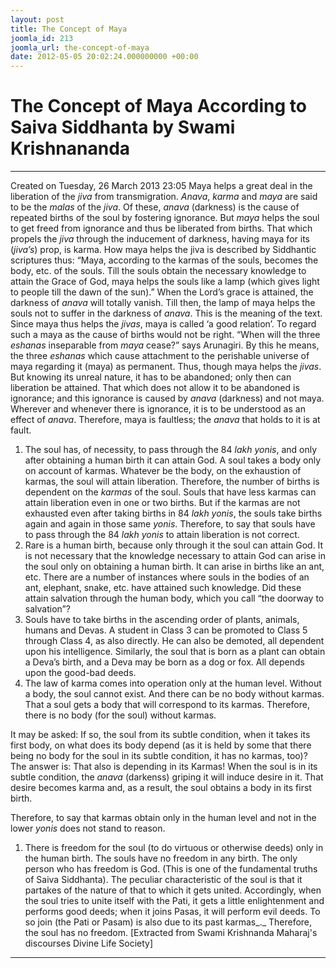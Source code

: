 ```yaml
---
layout: post
title: The Concept of Maya
joomla_id: 213
joomla_url: the-concept-of-maya
date: 2012-05-05 20:02:24.000000000 +00:00
---
```

# The Concept of Maya According to Saiva Siddhanta by Swami Krishnananda
* * *  
Created on Tuesday, 26 March 2013 23:05
Maya helps a great deal in the liberation of the _jiva_ from transmigration. _Anava_, _karma_ and _maya_ are said to be the _malas_ of the _jiva_. Of these, _anava_ (darkness) is the cause of repeated births of the soul by fostering ignorance. But _maya_ helps the soul to get freed from ignorance and thus be liberated from births. That which propels the _jiva_ through the inducement of darkness, having maya for its (_jiva’s_) prop, is karma.
How maya helps the jiva is described by Siddhantic scriptures thus:
“Maya, according to the karmas of the souls, becomes the body, etc. of the souls. Till the souls obtain the necessary knowledge to attain the Grace of God, maya helps the souls like a lamp (which gives light to people till the dawn of the sun).”
When the Lord’s grace is attained, the darkness of _anava_ will totally vanish. Till then, the lamp of maya helps the souls not to suffer in the darkness of _anava_. This is the meaning of the text.
Since maya thus helps the _jivas_, maya is called ‘a good relation’. To regard such a maya as the cause of births would not be right.
“When will the three _eshanas_ inseparable from _maya_ cease?” says Arunagiri. By this he means, the three _eshanas_ which cause attachment to the perishable universe of maya regarding it (maya) as permanent.
Thus, though maya helps the _jivas_. But knowing its unreal nature, it has to be abandoned; only then can liberation be attained. That which does not allow it to be abandoned is ignorance; and this ignorance is caused by _anava_ (darkness) and not maya. Wherever and whenever there is ignorance, it is to be understood as an effect of _anava_. Therefore, maya is faultless; the _anava_ that holds to it is at fault.
1. The soul has, of necessity, to pass through the 84 _lakh yonis_, and only after obtaining a human birth it can attain God.
 A soul takes a body only on account of karmas. Whatever be the body, on the exhaustion of karmas, the soul will attain liberation. Therefore, the number of births is dependent on the _karmas_ of the soul. Souls that have less karmas can attain liberation even in one or two births. But if the karmas are not exhausted even after taking births in 84 _lakh yonis_, the souls take births again and again in those same _yonis_. Therefore, to say that souls have to pass through the 84 _lakh yonis_ to attain liberation is not correct.
1. Rare is a human birth, because only through it the soul can attain God.
 It is not necessary that the knowledge necessary to attain God can arise in the soul only on obtaining a human birth. It can arise in births like an ant, etc. There are a number of instances where souls in the bodies of an ant, elephant, snake, etc. have attained such knowledge. Did these attain salvation through the human body, which you call “the doorway to salvation”?
1. Souls have to take births in the ascending order of plants, animals, humans and Devas.
 A student in Class 3 can be promoted to Class 5 through Class 4, as also directly. He can also be demoted, all dependent upon his intelligence. Similarly, the soul that is born as a plant can obtain a Deva’s birth, and a Deva may be born as a dog or fox. All depends upon the good-bad deeds.
1. The law of karma comes into operation only at the human level.
 Without a body, the soul cannot exist. And there can be no body without karmas. That a soul gets a body that will correspond to its karmas. Therefore, there is no body (for the soul) without karmas.
 
 It may be asked: If so, the soul from its subtle condition, when it takes its first body, on what does its body depend (as it is held by some that there being no body for the soul in its subtle condition, it has no karmas, too)? The answer is: That also is depending in its Karmas! When the soul is in its subtle condition, the _anava_ (darkenss) griping it will induce desire in it. That desire becomes karma and, as a result, the soul obtains a body in its first birth.
 
 Therefore, to say that karmas obtain only in the human level and not in the lower _yonis_ does not stand to reason.
1. There is freedom for the soul (to do virtuous or otherwise deeds) only in the human birth.
 The souls have no freedom in any birth. The only person who has freedom is God. (This is one of the fundamental truths of Saiva Siddhanta). The peculiar characteristic of the soul is that it partakes of the nature of that to which it gets united. Accordingly, when the soul tries to unite itself with the Pati, it gets a little enlightenment and performs good deeds; when it joins Pasas, it will perform evil deeds. To so join (the Pati or Pasam) is also due to its past karmas_._ Therefore, the soul has no freedom.
[Extracted from Swami Krishnanda Maharaj's discourses Divine Life Society]
* * *
  
